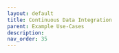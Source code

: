 ```yaml
---
layout: default
title: Continuous Data Integration
parent: Example Use-Cases
description:
nav_order: 35
---
```

